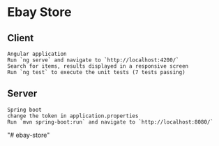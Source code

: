 # Ebay Store

## Client
    Angular application
    Run `ng serve` and navigate to `http://localhost:4200/`
    Search for items, results displayed in a responsive screen
    Run `ng test` to execute the unit tests (7 tests passing)

## Server
    Spring boot
    change the token in application.properties
    Run `mvn spring-boot:run` and navigate to `http://localhost:8080/`
"# ebay-store" 

